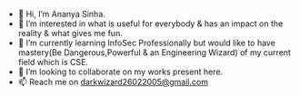 - 👋 Hi, I’m Ananya Sinha.
- 👀 I’m interested in what is useful for everybody & has an impact on the reality & what gives me fun.
- 🌱 I’m currently learning InfoSec Professionally but would like to have mastery(Be Dangerous,Powerful & an Engineering Wizard) of my current field which is CSE.
- 💞️ I’m looking to collaborate on my works present here.
- 📫 Reach me on darkwizard26022005@gmail.com

<!---
AnanyaSinha26/AnanyaSinha26 is a ✨ special ✨ repository because its `README.md` (this file) appears on your GitHub profile.
You can click the Preview link to take a look at your changes.
--->
